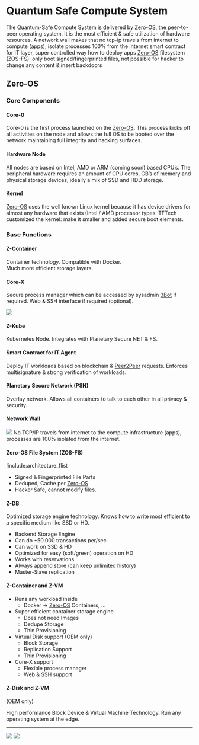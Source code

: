 # Quantum Safe Compute System

The Quantum-Safe Compute System is delivered by [Zero-OS](threefold__zos), the peer-to-peer operating system.
It is the most efficient & safe utilization of hardware resources.
A network wall makes that no tcp-ip travels from internet to compute (apps),
isolate processes 100% from the internet
smart contract for IT layer, super controlled way how to deploy apps
[Zero-OS](threefold__zos) filesystem (ZOS-FS): 
only boot signed/fingerprinted files, not possible for hacker to change any content & insert backdoors


## Zero-OS

### Core Components

#### Core-0

Core-0 is the first process launched on the [Zero-OS](threefold__zos).  This process kicks off all activities on the node and allows the full OS to be booted over the network maintaining full integrity and hacking surfaces.

#### Hardware Node 

All nodes are based on Intel, AMD or ARM (coming soon) based CPU’s. The peripheral hardware requires an amount of CPU cores, GB’s of memory and physical storage devices, ideally a mix of SSD and HDD storage.

#### Kernel

[Zero-OS](threefold__zos) uses the well known Linux kernel because it has device drivers for almost any hardware that exists (Intel / AMD processor types. TFTech customized the kernel: make it smaller and added secure boot elements.

### Base Functions 

#### Z-Container

Container technology. 
Compatible with Docker.  
Much more efficient  storage layers.

#### Core-X

Secure process manager which can be accessed by sysadmin [3Bot](threefold__3bot_def) if required. Web & SSH interface if required (optional).

![](sdk__corex.png  )
#### Z-Kube

Kubernetes Node. Integrates with Planetary Secure NET & FS.

#### Smart Contract for IT Agent

Deploy IT workloads based on blockchain & [Peer2Peer](threefold__peer2peer) requests. Enforces multisignature & strong verification of workloads.

#### Planetary Secure Network (PSN)

Overlay network.
Allows all containers to talk to each other in all privacy & security.

#### Network Wall

![](sdk__archi_network_wall.png  )
No TCP/IP travels from internet to the compute infrastructure (apps),
processes are 100% isolated from the internet.

#### Zero-OS File System (ZOS-FS)

!include:architecture_flist
- Signed & Fingerprinted File Parts
- Deduped, Cache per [Zero-OS](threefold__zos)
- Hacker Safe, cannot modify files.



#### Z-DB

Optimized storage engine technology. Knows how to write most efficient to a specific medium like SSD or HD. 

- Backend Storage Engine
- Can do +50.000 transactions per/sec
- Can work on SSD & HD
- Optimized for easy (soft/green) operation on HD
- Works with reservations
- Always append store (can keep unlimited history)
- Master-Slave replication

#### Z-Container and Z-VM

- Runs any workload inside
  - Docker -> [Zero-OS](threefold__zos) Containers, …
- Super efficient container storage engine
  - Does not need Images
  - Dedupe Storage
  - Thin Provisioning
- Virtual Disk support  (OEM only)
  - Block Storage
  - Replication Support
  - Thin Provisioning
- Core-X support
  - Flexible process manager
  - Web & SSH support


#### Z-Disk and Z-VM 
(OEM only)

High performance Block Device & Virtual Machine Technology. Run any operating system at the edge.

----

![](sdk__archi_zos.png  )
![](sdk__archi_zos2.png  )